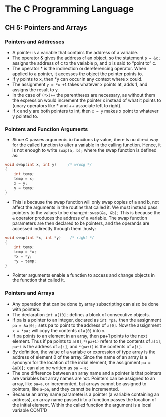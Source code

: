 # The C Programming Language

## CH 5: Pointers and Arrays
### Pointers and Addresses
* A pointer is a variable that contains the address of a variable.
* The operator & gives the address of an object, so the statement `p = &c;` assigns the address of c to the variable p, and p is said to “point to” c.
* The operator * is the indirection or dereferencing operator. When applied to a pointer, it accesses the object the pointer points to.
* If y points to x, then *y can occur in any context where x could.
* The assignment `y = *x +1` takes whatever x points at, adds 1, and assigns the result to y.
* In the case of `(*x)++` the parentheses are necessary, as without them the expression would increment the pointer x instead of what it points to (unary operators like * and ++ associate left to right).
* If x and y are both pointers to int, then `x = y` makes x point to whatever y pointed to.
### Pointers and Function Arguments
* Since C passes arguments to functions by value, there is no direct way for the called function to alter a variable in the calling function. Hence, it is not enough to write `swap(a, b);` where the swap function is defined as:
```c
void swap(int x, int y)     /* wrong */
{
    int temp;
    temp = x;
    x = y;
    y = temp;
}
```
* This is because the swap function will only swap copies of a and b, not affect the arguments in the routine that called it. We must instead pass pointers to the values to be changed: `swap(&a, &b);` This is because the `&` operator produces the address of a variable. The swap function parameters are then declared to be pointers, and the operands are accessed indirectly through them thusly:
```c
void swap(int *x, int *y)    /* right */
{
    int temp;
    temp = *x;
    *x = *y;
    *y = temp;
}
```
* Pointer arguments enable a function to access and change objects in the function that called it. 
### Pointers and Arrays
* Any operation that can be done by array subscripting can also be done with pointers. 
* The declaration `int a[10];` defines a block of consecutive objects.
* If pa is a pointer to an integer, declared as `int *pa;` then the assignment `pa = &a[0];` sets pa to point to the address of `a[0]`. Now the assignment `x = *pa;` will copy the contents of `a[0]` into `x`.
* If pa points to an element in an array, then pa+1 points to the next element. Thus if pa points to `a[0]`, `*(pa+1)` refers to the contents of `a[1]`, `pa+i` is the address of `a[i]`, and `*(pa+i)` is the contents of `a[i]`.
* By definition, the value of a variable or expression of type array is the address of element 0 of the array. Since the name of an array is a synonym for the location of the initial element, the assignment 
`pa = &a[0];` can also be written as `pa = a;`
* The one difference between an array name and a pointer is that pointers are variables but array names are not. Pointers can be assigned to an array, like `pa=a`, or incremented, but arrays cannot be assigned to pointers, like `a=pa`, and they cannot be incremented.
* Because an array name parameter is a pointer (a variable containing an address), an array name passed into a function passes the location of the initial element. Within the called function the argument is a local variable
CONT’D



